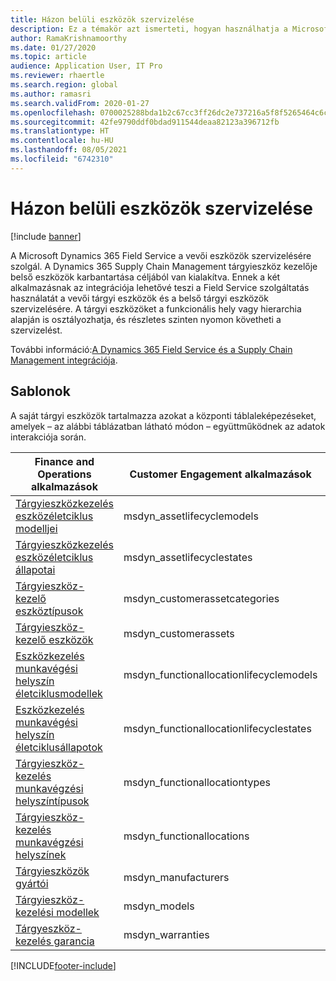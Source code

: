 ```yaml
---
title: Házon belüli eszközök szervizelése
description: Ez a témakör azt ismerteti, hogyan használhatja a Microsoft Dynamics 365 Field Service szolgáltatást mind a vevői, mind a saját eszközökben.
author: RamaKrishnamoorthy
ms.date: 01/27/2020
ms.topic: article
audience: Application User, IT Pro
ms.reviewer: rhaertle
ms.search.region: global
ms.author: ramasri
ms.search.validFrom: 2020-01-27
ms.openlocfilehash: 0700025288bda1b2c67cc3ff26dc2e737216a5f8f5265464c6c62d9cb890b580
ms.sourcegitcommit: 42fe9790ddf0bdad911544deaa82123a396712fb
ms.translationtype: HT
ms.contentlocale: hu-HU
ms.lasthandoff: 08/05/2021
ms.locfileid: "6742310"
---
```

# <a name="in-house-assets-for-servicing"></a>Házon belüli eszközök szervizelése

[!include [banner](../../includes/banner.md)]

A Microsoft Dynamics 365 Field Service a vevői eszközök szervizelésére szolgál. A Dynamics 365 Supply Chain Management tárgyieszköz kezelője belső eszközök karbantartása céljából van kialakítva. Ennek a két alkalmazásnak az integrációja lehetővé teszi a Field Service szolgáltatás használatát a vevői tárgyi eszközök és a belső tárgyi eszközök szervizelésére. A tárgyi eszközöket a funkcionális hely vagy hierarchia alapján is osztályozhatja, és részletes szinten nyomon követheti a szervizelést.

További információ:[A Dynamics 365 Field Service és a Supply Chain Management integrációja](/dynamics365/field-service/supply-chain-field-service-integration).

## <a name="templates"></a>Sablonok

A saját tárgyi eszközök tartalmazza azokat a központi táblaleképezéseket, amelyek – az alábbi táblázatban látható módon – együttműködnek az adatok interakciója során.

| Finance and Operations alkalmazások | Customer Engagement alkalmazások | Leírás |
|-----------------------------|-----------------------------------|-------------|
[Tárgyieszközkezelés eszközéletciklus modelljei](mapping-reference.md#119) | msdyn_assetlifecyclemodels | |
[Tárgyieszközkezelés eszközéletciklus állapotai](mapping-reference.md#120) | msdyn_assetlifecyclestates | |
[Tárgyieszköz-kezelő eszköztípusok](mapping-reference.md#124) | msdyn_customerassetcategories | |
[Tárgyieszköz-kezelő eszközök](mapping-reference.md#125) | msdyn_customerassets | |
[Eszközkezelés munkavégési helyszín életciklusmodellek](mapping-reference.md#134) | msdyn_functionallocationlifecyclemodels | |
[Eszközkezelés munkavégési helyszín életciklusállapotok](mapping-reference.md#135) | msdyn_functionallocationlifecyclestates | |
[Tárgyieszköz-kezelés munkavégzési helyszíntípusok](mapping-reference.md#137) | msdyn_functionallocationtypes | |
[Tárgyieszköz-kezelés munkavégzési helyszínek](mapping-reference.md#136) | msdyn_functionallocations | |
[Tárgyieszközök gyártói](mapping-reference.md#153) | msdyn_manufacturers | |
[Tárgyieszköz-kezelési modellek](mapping-reference.md#154) | msdyn_models | |
[Tárgyeszköz-kezelés garancia](mapping-reference.md#209) | msdyn_warranties | |

[!INCLUDE[footer-include](../../../../includes/footer-banner.md)]
